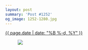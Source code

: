 ```yaml
---
layout: post
summary: 'Post #1252'
og_image: 1252-1280.jpg
---
```


<div class="post">
 <time>
  <a href="/1252">
   {{ page.date | date: "%B %-d, %Y" }}
  </a>
 </time>
 <a href="/1252">
  <figure data-taken="12/28/2020">
   <img sizes="(min-width: 700px) 50vw, calc(100vw - 2rem)" src="{{ site.assets_url }}/1252-640.jpg" srcset="{{ site.assets_url }}/1252-320.jpg 320w, {{ site.assets_url }}/1252-640.jpg 640w, {{ site.assets_url }}/1252-960.jpg 960w, {{ site.assets_url }}/1252-1280.jpg 1280w"/>
  </figure>
 </a>
</div>
